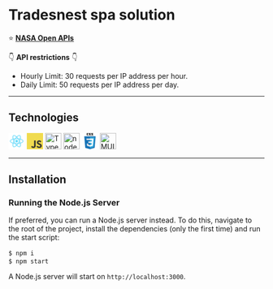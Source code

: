 # Tradesnest spa solution

⭐ **[NASA Open APIs](https://api.nasa.gov/#:~:text=Hourly%20Limit%3A%2030%20requests%20per,per%20IP%20address%20per%20day)**

👇 **API restrictions** 👇

- Hourly Limit: 30 requests per IP address per hour.
- Daily Limit: 50 requests per IP address per day.

---

## Technologies

<p style='align:left'>
<img height='32' width='32' title='react.js' src='https://raw.githubusercontent.com/github/explore/80688e429a7d4ef2fca1e82350fe8e3517d3494d/topics/react/react.png'>
<img height='32' width='32' title='JavaScript'src='https://raw.githubusercontent.com/github/explore/80688e429a7d4ef2fca1e82350fe8e3517d3494d/topics/javascript/javascript.png'>
<img height='32' width='32' title='TypeScript' src='https://user-images.githubusercontent.com/31222514/149813300-65804694-d3ea-4e31-955d-dbc47229a82d.png'>
<img height='32' width='32' title='node.js' src='https://user-images.githubusercontent.com/31222514/149943049-95f0909a-9c2b-4fae-bd04-647d531dd10d.png'>
<img height='32' width='32' title= 'CSS3' src='https://raw.githubusercontent.com/github/explore/80688e429a7d4ef2fca1e82350fe8e3517d3494d/topics/css/css.png'>
<img height='32' width='32' title= 'MUI'  src='https://mui.com/static/logo.png'>
</p>

---

## Installation

### Running the Node.js Server

If preferred, you can run a Node.js server instead.
To do this, navigate to the root of the project, install the dependencies (only the first time) and run the start script:

```
$ npm i
$ npm start
```

A Node.js server will start on `http://localhost:3000`.
